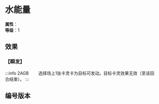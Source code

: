 <script setup>
let list = [
    { number: "2AGB-023", url: "/packs/2AGB" }
]
</script>

# 水能量

**属性**：<CardAttribute text="水"/><br/>
**等级**：1

## 效果

### 【瞬发】

:::info 2AGB
&emsp;&emsp;选择场上1张卡灵卡为目标可发动。目标卡灵效果无效（至该回合结束）。
:::

## 编号版本

<CardNumberBox :list="list"/>
